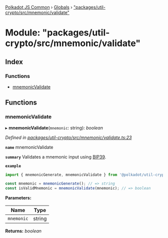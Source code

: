 [Polkadot JS Common](../README.md) › [Globals](../globals.md) › ["packages/util-crypto/src/mnemonic/validate"](_packages_util_crypto_src_mnemonic_validate_.md)

# Module: "packages/util-crypto/src/mnemonic/validate"

## Index

### Functions

* [mnemonicValidate](_packages_util_crypto_src_mnemonic_validate_.md#mnemonicvalidate)

## Functions

###  mnemonicValidate

▸ **mnemonicValidate**(`mnemonic`: string): *boolean*

*Defined in [packages/util-crypto/src/mnemonic/validate.ts:23](https://github.com/polkadot-js/common/blob/2f7d5cd4/packages/util-crypto/src/mnemonic/validate.ts#L23)*

**`name`** mnemonicValidate

**`summary`** Validates a mnemonic input using [BIP39](https://github.com/bitcoin/bips/blob/master/bip-0039.mediawiki).

**`example`** 
<BR>

```javascript
import { mnemonicGenerate, mnemonicValidate } from '@polkadot/util-crypto';

const mnemonic = mnemonicGenerate(); // => string
const isValidMnemonic = mnemonicValidate(mnemonic); // => boolean
```

**Parameters:**

Name | Type |
------ | ------ |
`mnemonic` | string |

**Returns:** *boolean*
